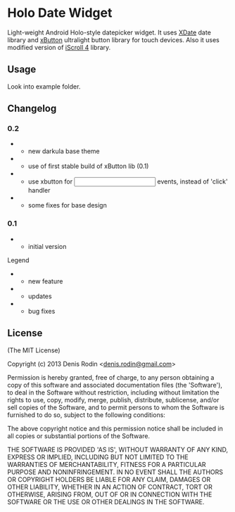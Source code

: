 Holo Date Widget
========

Light-weight Android Holo-style datepicker widget. It uses [XDate](http://arshaw.com/xdate/) date library and [xButton](https://github.com/rodenis/xbutton) ultralight button library for touch devices.
Also it uses modified version of [iScroll 4](http://cubiq.org/iscroll-4) library.

Usage
---------

Look into example folder.

Changelog
---------

### 0.2 ###

- + new darkula base theme
- * use of first stable build of xButton lib (0.1)
- * use xbutton for <input> events, instead of 'click' handler
- - some fixes for base design

### 0.1 ###

- + initial version

Legend

- + new feature
- * updates
- - bug fixes

## License

(The MIT License)

Copyright (c) 2013 Denis Rodin &lt;denis.rodin@gmail.com&gt;

Permission is hereby granted, free of charge, to any person obtaining
a copy of this software and associated documentation files (the
'Software'), to deal in the Software without restriction, including
without limitation the rights to use, copy, modify, merge, publish,
distribute, sublicense, and/or sell copies of the Software, and to
permit persons to whom the Software is furnished to do so, subject to
the following conditions:

The above copyright notice and this permission notice shall be
included in all copies or substantial portions of the Software.

THE SOFTWARE IS PROVIDED 'AS IS', WITHOUT WARRANTY OF ANY KIND,
EXPRESS OR IMPLIED, INCLUDING BUT NOT LIMITED TO THE WARRANTIES OF
MERCHANTABILITY, FITNESS FOR A PARTICULAR PURPOSE AND NONINFRINGEMENT.
IN NO EVENT SHALL THE AUTHORS OR COPYRIGHT HOLDERS BE LIABLE FOR ANY
CLAIM, DAMAGES OR OTHER LIABILITY, WHETHER IN AN ACTION OF CONTRACT,
TORT OR OTHERWISE, ARISING FROM, OUT OF OR IN CONNECTION WITH THE
SOFTWARE OR THE USE OR OTHER DEALINGS IN THE SOFTWARE.
